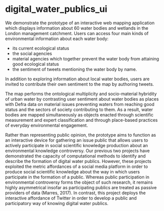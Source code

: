 # digital_water_publics_ui
We demonstrate the prototype of an interactive web mapping application which displays information about 60 water bodies and wetlands in the London management catchment. Users can access four main kinds of environmental information about each water body:

- its current ecological status
- the social agencies 
- material agencies which together prevent the water body from attaining good ecological status
- the sentiment of tweets mentioning the water body by name.

In addition to exploring information about local water bodies, users are invited to contribute their own sentiment to the map by authoring tweets.

The map performs the ontological multiplicity and socio-material hybridity of urban water by contrasting user sentiment about water bodies as places with Defra data on material issues preventing waters from reaching good status and the sectors of society contributing to them. As a result, water bodies are mapped simultaneously as objects enacted through scientific measurement and expert classification and through place-based practices of everyday environmental engagement.

Rather than representing public opinion, the prototype aims to function as an interactive device for gathering an issue public that allows users to actively participate in social scientific knowledge production about an environmental knowledge controversy. Our previous two projects have demonstrated the capacity of computational methods to identify and describe the formation of digital water publics. However, these projects exploited the metric affordances of a social media platform in order to produce social scientific knowledge about the way in which users participate in the formation of a public. Whereas public participation in environmental controversy forms the object of such research, it remains highly asymmetrical insofar as participating publics are treated as passive providers of data (Marres, 2017). In contrast, this project deploys the interactive affordance of Twitter in order to develop a public and participatory way of knowing digital water publics.
